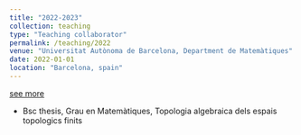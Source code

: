 ```yaml
---
title: "2022-2023"
collection: teaching
type: "Teaching collaborator"
permalink: /teaching/2022
venue: "Universitat Autònoma de Barcelona, Department de Matemàtiques"
date: 2022-01-01
location: "Barcelona, spain"
---
```


[see more](https://guillecarrion.github.io/teaching/2022)

- Bsc thesis, Grau en Matemàtiques, Topologia algebraica dels espais topologics finits

